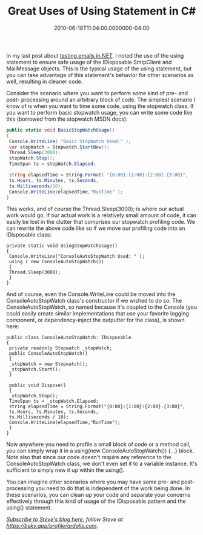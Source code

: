 ﻿---
title: Great Uses of Using Statement in C#
slug: great-uses-of-using-statement-in-csharp
date: "2010-06-18T11:04:00.0000000-04:00"
description: "In my last post about [testing emails in .NET](https://ardalis.com/testing-email-sending), I noted the use of the using statement to ensure safe usage of the IDisposable SmtpClient and MailMessage objects."
featuredImage: img/great-uses-of-using-statement-in-c-featured.png
---

In my last post about [testing emails in.NET](https://ardalis.com/testing-email-sending), I noted the use of the using statement to ensure safe usage of the IDisposable SmtpClient and MailMessage objects. This is the typical usage of the using statement, but you can take advantage of this statement's behavior for other scenarios as well, resulting in cleaner code.

Consider the scenario where you want to perform some kind of pre- and post- processing around an arbitrary block of code. The simplest scenario I know of is when you want to time some code, using the stopwatch class. If you want to perform basic stopwatch usage, you can write some code like this (borrowed from the stopwatch MSDN docs):

```csharp
public static void BasicStopWatchUsage()
{
 Console.WriteLine( "Basic StopWatch Used:" );
 var stopWatch = Stopwatch.StartNew();
 Thread.Sleep(3000);
 stopWatch.Stop();
 TimeSpan ts = stopWatch.Elapsed;

 string elapsedTime = String.Format( "{0:00}:{1:00}:{2:00}.{3:00}",
 ts.Hours, ts.Minutes, ts.Seconds,
 ts.Milliseconds/10);
 Console.WriteLine(elapsedTime,"RunTime" );
}
```

This works, and of course the Thread.Sleep(3000); is where our actual work would go. If our actual work is a relatively small amount of code, it can easily be lost in the clutter that comprises our stopwatch profiling code. We can rewrite the above code like so if we move our profiling code into an IDisposable class:

```
private static void UsingStopWatchUsage()
{
 Console.WriteLine("ConsoleAutoStopWatch Used: " );
 using ( new ConsoleAutoStopWatch())
 {
 Thread.Sleep(3000);
 }
}
```

And of course, even the Console.WriteLine could be moved into the ConsoleAutoStopWatch class's constructor if we wished to do so. The ConsoleAutoStopWatch, so named because it's coupled to the Console (you could easily create similar implementations that use your favorite logging component, or dependency-inject the outputter for the class), is shown here:

```
public class ConsoleAutoStopWatch: IDisposable
{
 private readonly Stopwatch _stopWatch;
 public ConsoleAutoStopWatch()
 {
 _stopWatch = new Stopwatch();
 _stopWatch.Start();
 }

 public void Dispose()
 {
 _stopWatch.Stop();
 TimeSpan ts = _stopWatch.Elapsed;
 string elapsedTime = String.Format("{0:00}:{1:00}:{2:00}.{3:00}",
 ts.Hours, ts.Minutes, ts.Seconds,
 ts.Milliseconds / 10);
 Console.WriteLine(elapsedTime,"RunTime");
 }
}
```

Now anywhere you need to profile a small block of code or a method call, you can simply wrap it in a using(new ConsoleAutoStopWatch()) {…} block. Note also that since our code doesn't require any reference to the ConsoleAutoStopWatch class, we don't even set it to a variable instance. It's sufficient to simply new it up within the using().

You can imagine other scenarios where you may have some pre- and post- processing you need to do that is independent of the work being done. In these scenarios, you can clean up your code and separate your concerns effectively through this kind of usage of the IDisposable pattern and the using() statement.

*[Subscribe to Steve's blog here](http://feeds.feedburner.com/StevenSmith); follow Steve at <https://bsky.app/profile/ardalis.com>.*

